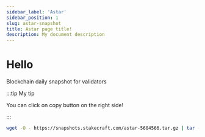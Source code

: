 ```yaml
---
sidebar_label: 'Astar'
sidebar_position: 1
slug: astar-snapshot
title: Astar page title!
description: My document description
---
```


# Hello

Blockchain daily snapshot for validators

:::tip My tip

You can click on copy button on the right side!

:::

```bash
wget -O - https://snapshots.stakecraft.com/astar-5604566.tar.gz | tar -xzvf -C ~/.local/share/astar/
```